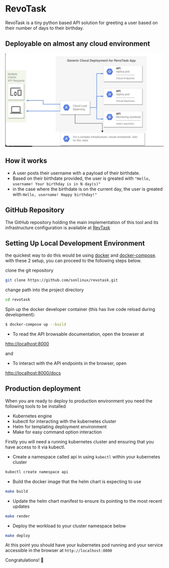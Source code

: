 # RevoTask

RevoTask is a tiny python based API solution for greeting a user based on their number of days to their birthday.

## Deployable on almost any cloud environment

![plot](./docs/static/generic_architecture.png)

## How it works
- A user posts their username with a payload of their birthdate.
- Based on their birthdate provided, the user is greated with `"Hello, username! Your birthday is in N day(s)"`
- in the case where the birthdate is on the current day, the user is greated with `Hello, username! Happy birthday!"`

## GitHub Repository
The GitHub repository holding the main implementation of this tool and its infrastructure configuration is available at [RevTask](https://github.com/sonlinux/revotask.git)


## Setting Up Local Development Environment
the quickest way to do this would be using [docker](https://docs.docker.com/get-started/) and [docker-compose](https://docs.docker.com/compose/). with these 2 setup, you can proceed to the following steps below.


clone the git repository

```bash
git clone https://github.com/sonlinux/revotask.git
```

change path into the project directory

```bash
cd revotask
```

Spin up the docker developer container (this has live code reload during development): 

```bash
$ docker-compose up --build
```

- To read the API browsable documentation, open the browser at 


[http://localhost:8000](http://localhost:8000)


and

- To interact with the API endpoints in the browser, open 


[http://localhost:8000/docs](http://localhost:8000/docs)


## Production deployment

When you are ready to deploy to production environment you need the following tools to be installed

- Kubernetes engine
- kubectl for interacting with the kubernetes cluster
- Helm for templating deployment environment
- Make for easy command option interaction

Firstly you will need a running kubernetes cluster and ensuring that you have access to it via kubectl.

- Create a namespace called api in using `kubectl` within your kubernetes cluster
```bash
kubectl create namespace api
```

- Build the docker image that the helm chart is expecting to use

```bash
make build
```

- Update the helm chart manifest to ensure its pointing to the most recent updates

```bash
make render
```

- Deploy the workload to your cluster namespace below
```bash
make deploy
```

At this point you should have your kubernetes pod running and your service accessible in the browser at `http://localhost:8000`

Congratulations! 🎉
